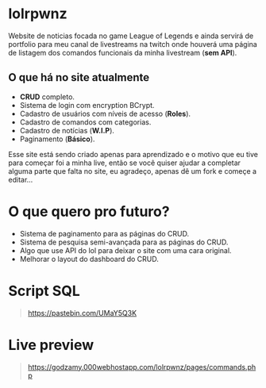 # lolrpwnz
Website de noticias focada no game League of Legends e ainda servirá de portfolio para meu canal de livestreams na twitch
onde houverá uma página de listagem dos comandos funcionais da minha livestream (**sem API**).

## O que há no site atualmente
*  **CRUD** completo.
* Sistema de login com encryption BCrypt.
* Cadastro de usuários com níveis de acesso (**Roles**).
* Cadastro de comandos com categorias.
* Cadastro de notícias (**W.I.P**).
* Paginamento (**Básico**).

Esse site está sendo criado apenas para aprendizado e o motivo que eu tive para começar foi a minha live, então se você quiser
ajudar a completar alguma parte que falta no site, eu agradeço, apenas dê um fork e começe a editar...

# O que quero pro futuro?
* Sistema de paginamento para as páginas do CRUD.
* Sistema de pesquisa semi-avançada para as páginas do CRUD.
* Algo que use API do lol para deixar o site com uma cara original.
* Melhorar o layout do dashboard do CRUD.

# Script SQL
> https://pastebin.com/UMaY5Q3K

# Live preview
> https://godzamy.000webhostapp.com/lolrpwnz/pages/commands.php
